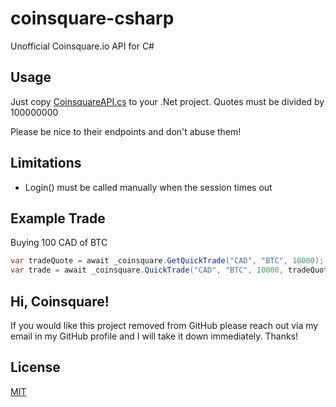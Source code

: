 # coinsquare-csharp
Unofficial Coinsquare.io API for C#

## Usage
Just copy [CoinsquareAPI.cs](CoinsquareAPI.cs) to your .Net project. Quotes must be divided by 100000000

Please be nice to their endpoints and don't abuse them!

## Limitations
 - Login() must be called manually when the session times out
 
## Example Trade

Buying 100 CAD of BTC
```csharp
var tradeQuote = await _coinsquare.GetQuickTrade("CAD", "BTC", 10000);
var trade = await _coinsquare.QuickTrade("CAD", "BTC", 10000, tradeQuote.coin_request);
```

## Hi, Coinsquare!

If you would like this project removed from GitHub please reach out via my email in my GitHub profile and I will take it down immediately. Thanks!

## License
[MIT](LICENSE)
